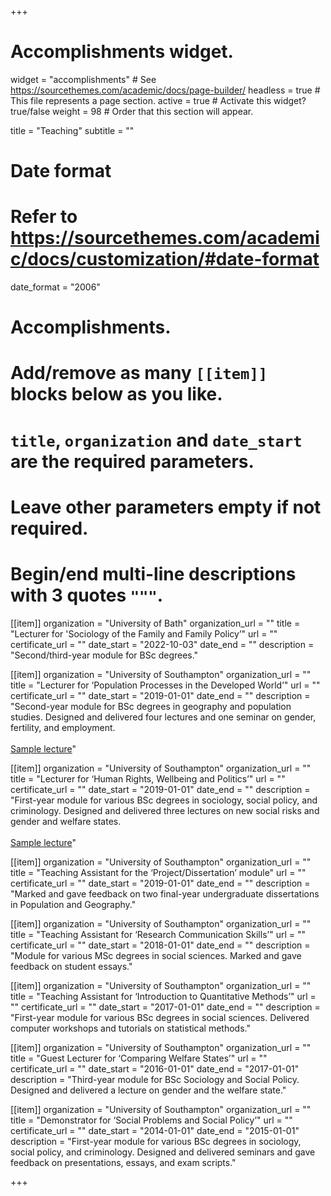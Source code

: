 +++
# Accomplishments widget.
widget = "accomplishments"  # See https://sourcethemes.com/academic/docs/page-builder/
headless = true  # This file represents a page section.
active = true  # Activate this widget? true/false
weight = 98  # Order that this section will appear.

title = "Teaching"
subtitle = ""

# Date format
#   Refer to https://sourcethemes.com/academic/docs/customization/#date-format
date_format = "2006"

# Accomplishments.
#   Add/remove as many `[[item]]` blocks below as you like.
#   `title`, `organization` and `date_start` are the required parameters.
#   Leave other parameters empty if not required.
#   Begin/end multi-line descriptions with 3 quotes `"""`.

[[item]]
  organization = "University of Bath"
  organization_url = ""
  title = "Lecturer for 'Sociology of the Family and Family Policy’"
  url = ""
  certificate_url = ""
  date_start = "2022-10-03"
  date_end = ""
  description = "Second/third-year module for BSc degrees."

[[item]]
  organization = "University of Southampton"
  organization_url = ""
  title = "Lecturer for ‘Population Processes in the Developed World’"
  url = ""
  certificate_url = ""
  date_start = "2019-01-01"
  date_end = ""
  description = "Second-year module for BSc degrees in geography and population studies. Designed and delivered four lectures and one seminar on gender, fertility, and employment.<br><br>[Sample lecture](http://helenkowalewska.uk/wp-content/uploads/2019/04/DEMO2005-Family-Policies-and-Womens-Employment-I.pdf)"

  [[item]]
  organization = "University of Southampton"
  organization_url = ""
  title = "Lecturer for ‘Human Rights, Wellbeing and Politics’"
  url = ""
  certificate_url = ""
  date_start = "2019-01-01"
  date_end = ""
  description = "First-year module for various BSc degrees in sociology, social policy, and criminology. Designed and delivered three lectures on new social risks and gender and welfare states.<br><br>[Sample lecture](http://helenkowalewska.uk/wp-content/uploads/2019/04/SOCI1015-%E2%80%98New%E2%80%99-Versus-%E2%80%98Old%E2%80%99-Social-Risks.pdf)"

  [[item]]
  organization = "University of Southampton"
  organization_url = ""
  title = "Teaching Assistant for the ‘Project/Dissertation’ module"
  url = ""
  certificate_url = ""
  date_start = "2019-01-01"
  date_end = ""
  description = "Marked and gave feedback on two final-year undergraduate dissertations in Population and Geography."

  [[item]]
  organization = "University of Southampton"
  organization_url = ""
  title = "Teaching Assistant for ‘Research Communication Skills’"
  url = ""
  certificate_url = ""
  date_start = "2018-01-01"
  date_end = ""
  description = "Module for various MSc degrees in social sciences. Marked and gave feedback on student essays."

  [[item]]
  organization = "University of Southampton"
  organization_url = ""
  title = "Teaching Assistant for ‘Introduction to Quantitative Methods’"
  url = ""
  certificate_url = ""
  date_start = "2017-01-01"
  date_end = ""
  description = "First-year module for various BSc degrees in social sciences. Delivered computer workshops and tutorials on statistical methods."

  [[item]]
  organization = "University of Southampton"
  organization_url = ""
  title = "Guest Lecturer for ‘Comparing Welfare States’"
  url = ""
  certificate_url = ""
  date_start = "2016-01-01"
  date_end = "2017-01-01"
  description = "Third-year module for BSc Sociology and Social Policy. Designed and delivered a lecture on gender and the welfare state."

  [[item]]
  organization = "University of Southampton"
  organization_url = ""
  title = "Demonstrator for ‘Social Problems and Social Policy’"
  url = ""
  certificate_url = ""
  date_start = "2014-01-01"
  date_end = "2015-01-01"
  description = "First-year module for various BSc degrees in sociology, social policy, and criminology. Designed and delivered seminars and gave feedback on presentations, essays, and exam scripts."

+++
